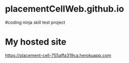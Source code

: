 # placementCellWeb.github.io
#coding ninja skill test project
# My hosted site
https://placement-cell-755affa319ca.herokuapp.com

